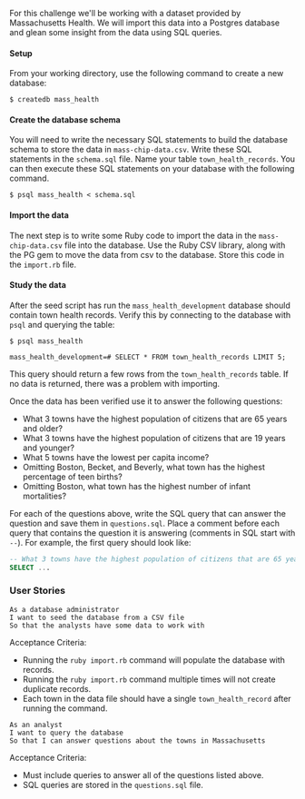 For this challenge we'll be working with a dataset provided by Massachusetts Health. We will import this data into a Postgres database and glean some insight from the data using SQL queries.

#### Setup

From your working directory, use the following command to create a new database:

```no-highlight
$ createdb mass_health
```

#### Create the database schema

You will need to write the necessary SQL statements to build the database schema to store the data in `mass-chip-data.csv`. Write these SQL statements in the `schema.sql` file. Name your table `town_health_records`. You can then execute these SQL statements on your database with the following command.

```no-highlight
$ psql mass_health < schema.sql
```

#### Import the data

The next step is to write some Ruby code to import the data in the `mass-chip-data.csv` file into the database. Use the Ruby CSV library, along with the PG gem to move the data from csv to the database. Store this code in the `import.rb` file.

#### Study the data

After the seed script has run the `mass_health_development` database should contain town health records. Verify this by connecting to the database with `psql` and querying the table:

```no-highlight
$ psql mass_health

mass_health_development=# SELECT * FROM town_health_records LIMIT 5;
```

This query should return a few rows from the `town_health_records` table. If no data is returned, there was a problem with importing.

Once the data has been verified use it to answer the following questions:

* What 3 towns have the highest population of citizens that are 65 years and older?
* What 3 towns have the highest population of citizens that are 19 years and younger?
* What 5 towns have the lowest per capita income?
* Omitting Boston, Becket, and Beverly, what town has the highest percentage of teen births?
* Omitting Boston, what town has the highest number of infant mortalities?

For each of the questions above, write the SQL query that can answer the question and save them in `questions.sql`. Place a comment before each query that contains the question it is answering (comments in SQL start with `--`). For example, the first query should look like:

```SQL
-- What 3 towns have the highest population of citizens that are 65 years and older?
SELECT ...
```

### User Stories

```no-highlight
As a database administrator
I want to seed the database from a CSV file
So that the analysts have some data to work with
```
Acceptance Criteria:
* Running the `ruby import.rb` command will populate the database with records.
* Running the `ruby import.rb` command multiple times will not create duplicate records.
* Each town in the data file should have a single `town_health_record` after running the command.

```no-highlight
As an analyst
I want to query the database
So that I can answer questions about the towns in Massachusetts
```
Acceptance Criteria:
* Must include queries to answer all of the questions listed above.
* SQL queries are stored in the `questions.sql` file.

